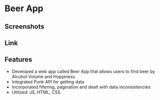 # Beer App

## Screenshots

## Link

## Features

* Developed a web app called Beer App that allows users to find beer by Alcohol Volume and Hoppiness
* Integrated Punk API for getting data
* Incorporated filtering, pagination and dealt with data inconsistencies
* Utilized: JS, HTML, CSS